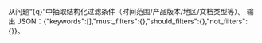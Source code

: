 从问题“{q}”中抽取结构化过滤条件（时间范围/产品版本/地区/文档类型等）。
输出 JSON：{"keywords":[],"must_filters":{},"should_filters":{},"not_filters":{}}。
